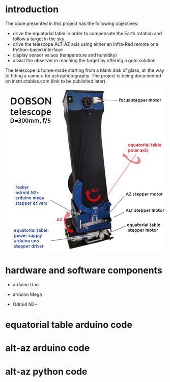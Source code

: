 # introduction

The code presented in this project has the following objectives:

  * drive the equatorial table in order to compensate the Earth rotation and follow a target in the sky
  * drive the telescope ALT-AZ axis using either an Infra-Red remote or a Python-based interface
  * display sensor values (temperature and humidity)
  * assist the observer in reaching the target by offering a goto solution

The telescope is home-made starting from a blank disk of glass, all the way to fitting a camera for astrophotography. The project is being documented on instructables.com (link to be published later).


![Alt text](img/dobson300-1500.jpg)


# hardware and software components

  * arduino Uno

  * arduino Mega

  * Odroid N2+


# equatorial table arduino code



# alt-az arduino code



# alt-az python code 
